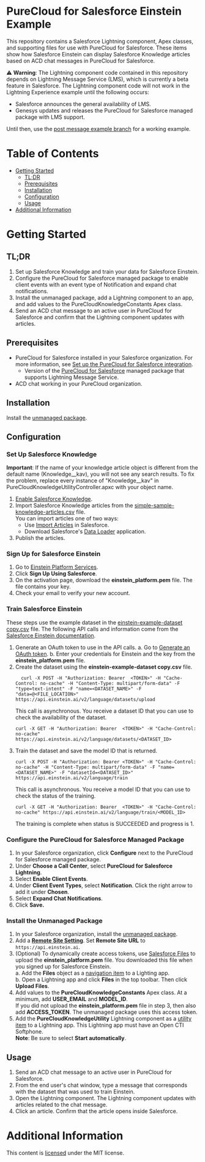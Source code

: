 
# PureCloud for Salesforce Einstein Example

This repository contains a Salesforce Lightning component, Apex classes, and supporting files for use with PureCloud for Salesforce. These items show how Salesforce Einstein can display Salesforce Knowledge articles based on ACD chat messages in PureCloud for Salesforce.

:warning: **Warning**: The Lightning component code contained in this repository depends on Lightning Message Service (LMS), which is currently a beta feature in Salesforce. The Lightning component code will not work in the Lightning Experience example until the following occurs:
 
* Salesforce announces the general availability of LMS.
* Genesys updates and releases the PureCloud for Salesforce managed package with LMS support.
 
Until then, use the [post message example branch](https://github.com/MyPureCloud/purecloud-for-salesforce-einstein-example/tree/post-message-example) for a working example.


# Table of Contents

* [Getting Started](#getting-started)
  * [TL;DR](#tldr)
  * [Prerequisites](#prerequisites)
  * [Installation](#installation)
  * [Configuration](#configuration)
  * [Usage](#usage)
* [Additional Information](#additional-information)


# Getting Started

## TL;DR

1. Set up Salesforce Knowledge and train your data for Salesforce Einstein.
2. Configure the PureCloud for Salesforce managed package to enable client events with an event type of Notification and expand chat notifications.
3. Install the unmanaged package, add a Lightning component to an app, and add values to the PureCloudKnowledgeConstants Apex class.
4. Send an ACD chat message to an active user in PureCloud for Salesforce and confirm that the Lightning component updates with articles.


## Prerequisites

* PureCloud for Salesforce installed in your Salesforce organization.
  For more information, see [Set up the PureCloud for Salesforce integration](https://help.mypurecloud.com/?p=39326).
  * Version of the [PureCloud for Salesforce](https://appexchange.salesforce.com/appxListingDetail?listingId=a0N30000000pvMdEAI) managed package that supports Lightning Message Service.
* ACD chat working in your PureCloud organization.


## Installation

Install the [unmanaged package](https://login.salesforce.com/packaging/installPackage.apexp?p0=04t3i000000RQru).

## Configuration

### Set Up Salesforce Knowledge

**Important**: If the name of your knowledge article object is different from the default name (Knowledge__kav), you will not see any search results. To fix the problem, replace every instance of "Knowledge__kav" in PureCloudKnowledgeUtilityController.apxc with your object name.

1. [Enable Salesforce Knowledge](https://developer.salesforce.com/docs/atlas.en-us.knowledge_dev.meta/knowledge_dev/knowledge_development_setup_enable.htm).
2. Import Salesforce Knowledge articles from the [simple-sample-knowledge-articles.csv](resources/knowledge%20articles/simple-sample-knowledge-articles.csv) file.<br />
   You can import articles one of two ways:
   * Use [Import Articles](https://help.salesforce.com/articleView?id=knowledge_article_importer.htm&type=5) in Salesforce.
   * Download Salesforce's [Data Loader](https://help.salesforce.com/articleView?id=data_loader.htm&type=5) application.
3. Publish the articles.


### Sign Up for Salesforce Einstein

1. Go to [Einstein Platform Services](https://api.einstein.ai/signup).
2. Click **Sign Up Using Salesforce**.
3. On the activation page, download the **einstein_platform.pem** file. The file contains your key.
4. Check your email to verify your new account.


### Train Salesforce Einstein

These steps use the example dataset in the [einstein-example-dataset copy.csv](resources/einstein-example-dataset%20copy.csv) file. The following API calls and information come from the  [Salesforce Einstein documentation](https://metamind.readme.io/docs/create-a-lang-dataset-from-file).
1. Generate an OAuth token to use in the API calls.
   a. Go to [Generate an OAuth token](https://api.einstein.ai/token).
   b. Enter your credentials for Einstein and the key from the **einstein_platform.pem** file.
2. Create the dataset using the **einstein-example-dataset copy.csv** file.
   ```
	 curl -X POST -H "Authorization: Bearer  <TOKEN>" -H "Cache-Control: no-cache" -H "Content-Type: multipart/form-data" -F "type=text-intent" -F "name=<DATASET_NAME>" -F "data=@<FILE_LOCATION>" https://api.einstein.ai/v2/language/datasets/upload
	 ```
	 This call is asynchronous. You receive a dataset ID that you can use to check the availability of the dataset.
	 ```
	 curl -X GET -H "Authorization: Bearer  <TOKEN>" -H "Cache-Control: no-cache"  https://api.einstein.ai/v2/language/datasets/<DATASET_ID>
	 ```
3. Train the dataset and save the model ID that is returned.
	 ```
	 curl -X POST -H "Authorization: Bearer <TOKEN>" -H "Cache-Control: no-cache" -H "Content-Type: multipart/form-data" -F "name=<DATASET_NAME>" -F "datasetId=<DATASET_ID>" https://api.einstein.ai/v2/language/train
	 ```
	 This call is asynchronous. You receive a model ID that you can use to check the status of the training.
	 ```
	 curl -X GET -H "Authorization: Bearer  <TOKEN>" -H "Cache-Control: no-cache" https://api.einstein.ai/v2/language/train/<MODEL_ID>
	 ```
	 The training is complete when status is SUCCEEDED and progress is 1.


### Configure the PureCloud for Salesforce Managed Package

1. In your Salesforce organization, click **Configure** next to the PureCloud for Salesforce managed package.
2. Under **Choose a Call Center**, select **PureCloud for Salesforce Lightning**.
3. Select **Enable Client Events**.
4. Under **Client Event Types**, select **Notification**. Click the right arrow to add it under **Chosen**.
5. Select **Expand Chat Notifications**.
6. Click **Save.**


### Install the Unmanaged Package

1. In your Salesforce organization, install the [unmanaged package](https://login.salesforce.com/packaging/installPackage.apexp?p0=04t3i000000RQXB).
2. Add a **[Remote Site Setting](https://help.salesforce.com/articleView?id=configuring_remoteproxy.htm&type=5)**. Set **Remote Site URL** to `https://api.einstein.ai`.
3. (Optional) To dynamically create access tokens, use [Salesforce Files](https://help.salesforce.com/articleView?id=collab_salesforce_files_parent.htm&type=5) to upload the **einstein_platform.pem** file. You downloaded this file when you signed up for Salesforce Einstein.<br />
   a. Add the **Files** object as a [navigation item](https://help.salesforce.com/articleView?id=customize_lex_nav_menus_create.htm&type=0) to a Lighting app.<br />
   b. Open a Lightning app and click **Files** in the top toolbar. Then click **Upload Files**.
4. Add values to the **PureCloudKnowledgeConstants** Apex class. At a minimum, add **USER_EMAIL** and **MODEL_ID**. <br />
   If you did not upload the **einstein_platform.pem** file in step 3, then also add **ACCESS_TOKEN**. The unmanaged package uses this access token.
5. Add the **PureCloudKnowledgeUtility** Lightning component as a [utility item](https://help.salesforce.com/articleView?id=dev_apps_lightning_utilities.htm&type=0) to a Lightning app. This Lightning app must have an Open CTI Softphone.<br />
   **Note**: Be sure to select **Start automatically**.


## Usage

1. Send an ACD chat message to an active user in PureCloud for Salesforce.
2. From the end user's chat window, type a message that corresponds with the dataset that was used to train Einstein.
3. Open the Lightning component. The Lightning component updates with articles related to the chat message.
4. Click an article. Confirm that the article opens inside Salesforce.


# Additional Information

This content is [licensed](LICENSE) under the MIT license.
